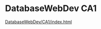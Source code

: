 # DatabaseWebDev CA1
<a href="https://mclaudio0711.github.io/DatabaseWebDev/CA1/index.html">DatabaseWebDev/CA1/index.html</a>
